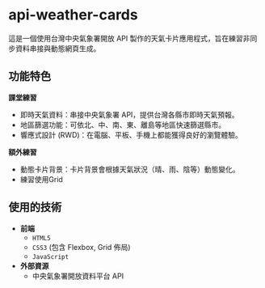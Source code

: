 # api-weather-cards

這是一個使用台灣中央氣象署開放 API 製作的天氣卡片應用程式，旨在練習非同步資料串接與動態網頁生成。

## 功能特色

**課堂練習**
* 即時天氣資料：串接中央氣象署 API，提供台灣各縣市即時天氣預報。
* 地區篩選功能：可依北、中、南、東、離島等地區快速篩選縣市。
* 響應式設計 (RWD)：在電腦、平板、手機上都能獲得良好的瀏覽體驗。

**額外練習**
* 動態卡片背景：卡片背景會根據天氣狀況（晴、雨、陰等）動態變化。
* 練習使用Grid

## 使用的技術
* **前端**
    * `HTML5`
    * `CSS3` (包含 Flexbox, Grid 佈局)
    * `JavaScript`
* **外部資源**
    * 中央氣象署開放資料平台 API
